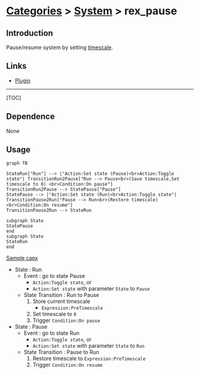 # [Categories](categories.index.html) > [System](system.index.html) > rex_pause

## Introduction

Pause/resume system by setting [timescale](https://www.scirra.com/tutorials/67/delta-time-and-framerate-independence#h2a5).

## Links

- [Plugin](https://rexrainbow.github.io/C3RexDoc/repo/rex_pause.c3addon)


----

[TOC]

## Dependence

None

## Usage

```mermaid
graph TB

StateRun["Run"] --> |"Action:Set state (Pause)<br>Action:Toggle state"| TransitionRun2Pause["Run --> Pause<br>(Save timescale,Set timescale to 0) <br>Condition:On pause"]
TransitionRun2Pause --> StatePause["Pause"]
StatePause --> |"Action:Set state (Run)<br>Action:Toggle state"| TransitionPause2Run["Pause --> Run<br>(Restore timescale)<br>Condition:On resume"]
TransitionPause2Run --> StateRun

subgraph State
StatePause
end
subgraph State
StateRun
end

```

[Sample capx](https://1drv.ms/u/s!Am5HlOzVf0kHlwFG8r0RwUxhHd5M)

- State : Run
  - Event : go to state Pause
    - `Action:Toggle state`, or 
    - `Action:Set state` with parameter `State` to `Pause`
  - State Transition : Run to Pause
    1. Store current timescale
       - `Expression:PreTimescale`
    2. Set timescale to `0`
    3. Trigger `Condition:On pause`
- State : Pause
  - Event : go to state Run
    - `Action:Toggle state`, or 
    - `Action:Set state` with parameter `State` to `Run`
  - State Transition : Pause to Run
    1. Restore timescale to `Expression:PreTimescale`
    2. Trigger `Condition:On resume`